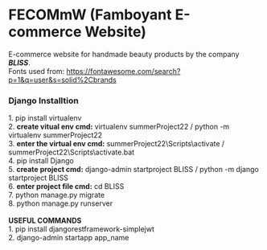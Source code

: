 # FECOMmW (Famboyant E-commerce Website)
E-commerce website for handmade beauty products by the company <b><i>BLISS</i></b>.
<br>Fonts used from: https://fontawesome.com/search?p=1&q=user&s=solid%2Cbrands

<h3>Django Installtion</h3>
1. pip install virtualenv<br>
2. <b>create vitual env cmd:</b> virtualenv summerProject22 / python -m virtualenv summerProject22 <br>
3. <b>enter the virtual env cmd:</b> summerProject22\Scripts\activate / summerProject22\Scripts\activate.bat<br>
4. pip install Django<br>
5. <b>create project cmd:</b> django-admin startproject BLISS / python -m django startproject BLISS<br>
6. <b>enter project file cmd:</b> cd BLISS<br>
7. python manage.py migrate<br>
8. python manage.py runserver<br>
<br>
<b>USEFUL COMMANDS</b><br>
  1. pip install djangorestframework-simplejwt<br>
  2. django-admin startapp app_name
